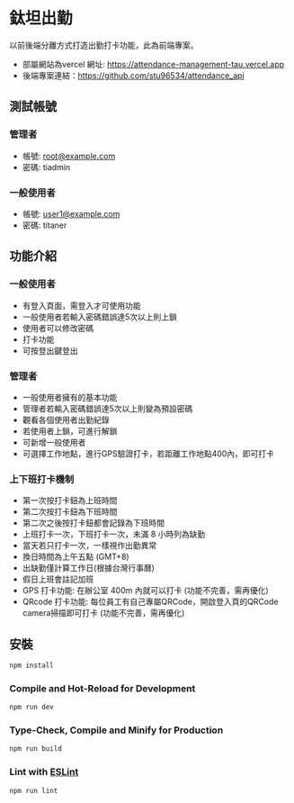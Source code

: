 # 鈦坦出勤
以前後端分離方式打造出勤打卡功能，此為前端專案。
- 部屬網站為vercel 網址: https://attendance-management-tau.vercel.app
- 後端專案連結：https://github.com/stu96534/attendance_api

## 測試帳號
### 管理者
- 帳號: root@example.com
- 密碼: tiadmin
### 一般使用者
- 帳號: user1@example.com
- 密碼: titaner

## 功能介紹
### 一般使用者
 - 有登入頁面，需登入才可使用功能
 - 一般使用者若輸入密碼錯誤達5次以上則上鎖
 - 使用者可以修改密碼
 - 打卡功能
 - 可按登出鍵登出
### 管理者
 - 一般使用者擁有的基本功能
 - 管理者若輸入密碼錯誤達5次以上則變為預設密碼
 - 觀看各個使用者出勤紀錄
 - 若使用者上鎖，可進行解鎖
 - 可新增一般使用者
 - 可選擇工作地點，進行GPS驗證打卡，若距離工作地點400內，即可打卡
 ### 上下班打卡機制
 - 第一次按打卡鈕為上班時間
 - 第二次按打卡鈕為下班時間
 - 第二次之後按打卡鈕都會記錄為下班時間
 - 上班打卡一次，下班打卡一次，未滿 8 小時列為缺勤
 - 當天若只打卡一次，一樣視作出勤異常
 - 換日時間為上午五點 (GMT+8)
 - 出缺勤僅計算工作日(根據台灣行事曆)
 - 假日上班會註記加班
 - GPS 打卡功能: 在辦公室 400m 內就可以打卡 (功能不完善，需再優化)
 - QRcode 打卡功能: 每位員工有自己專屬QRCode，開啟登入頁的QRCode camera掃描即可打卡 (功能不完善，需再優化)

## 安裝

```sh
npm install
```

### Compile and Hot-Reload for Development

```sh
npm run dev
```

### Type-Check, Compile and Minify for Production

```sh
npm run build
```

### Lint with [ESLint](https://eslint.org/)

```sh
npm run lint
```


